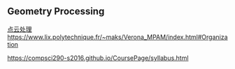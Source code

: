  ## Geometry Processing
[点云处理](https://www.cse.iitb.ac.in/~cs749/spr2017/)
 https://www.lix.polytechnique.fr/~maks/Verona_MPAM/index.html#Organization

 https://compsci290-s2016.github.io/CoursePage/syllabus.html